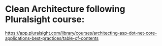 # Clean Architecture following Pluralsight course: 
https://app.pluralsight.com/library/courses/architecting-asp-dot-net-core-applications-best-practices/table-of-contents
